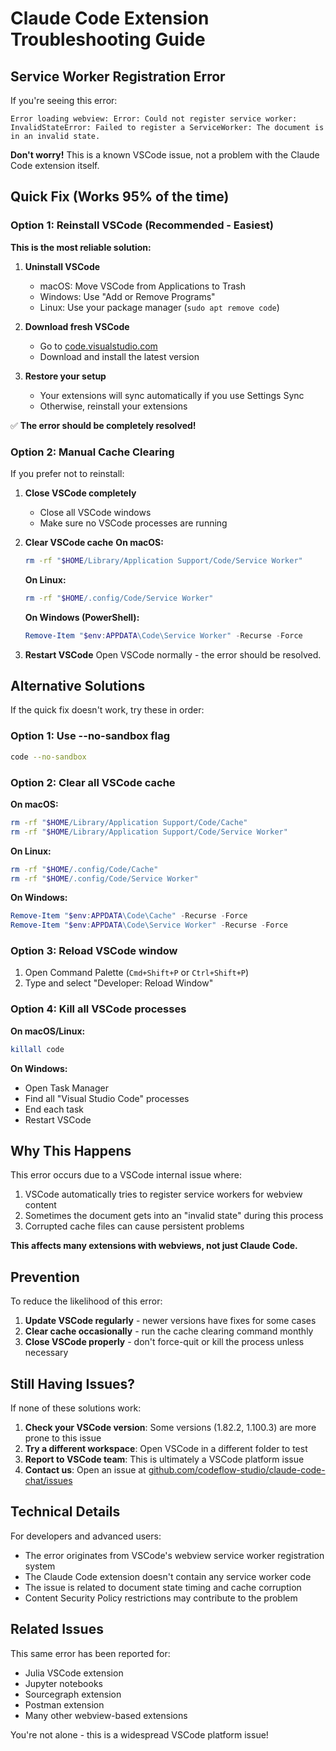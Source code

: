 # Claude Code Extension Troubleshooting Guide

## Service Worker Registration Error

If you're seeing this error:
```
Error loading webview: Error: Could not register service worker: InvalidStateError: Failed to register a ServiceWorker: The document is in an invalid state.
```

**Don't worry!** This is a known VSCode issue, not a problem with the Claude Code extension itself.

## Quick Fix (Works 95% of the time)

### Option 1: Reinstall VSCode (Recommended - Easiest)

**This is the most reliable solution:**

1. **Uninstall VSCode**
   - macOS: Move VSCode from Applications to Trash
   - Windows: Use "Add or Remove Programs"
   - Linux: Use your package manager (`sudo apt remove code`)

2. **Download fresh VSCode**
   - Go to [code.visualstudio.com](https://code.visualstudio.com)
   - Download and install the latest version

3. **Restore your setup**
   - Your extensions will sync automatically if you use Settings Sync
   - Otherwise, reinstall your extensions

✅ **The error should be completely resolved!**

### Option 2: Manual Cache Clearing

If you prefer not to reinstall:

1. **Close VSCode completely**
   - Close all VSCode windows
   - Make sure no VSCode processes are running

2. **Clear VSCode cache**
   **On macOS:**
   ```bash
   rm -rf "$HOME/Library/Application Support/Code/Service Worker"
   ```

   **On Linux:**
   ```bash
   rm -rf "$HOME/.config/Code/Service Worker"
   ```

   **On Windows (PowerShell):**
   ```powershell
   Remove-Item "$env:APPDATA\Code\Service Worker" -Recurse -Force
   ```

3. **Restart VSCode**
   Open VSCode normally - the error should be resolved.

## Alternative Solutions

If the quick fix doesn't work, try these in order:

### Option 1: Use --no-sandbox flag
```bash
code --no-sandbox
```

### Option 2: Clear all VSCode cache
**On macOS:**
```bash
rm -rf "$HOME/Library/Application Support/Code/Cache"
rm -rf "$HOME/Library/Application Support/Code/Service Worker"
```

**On Linux:**
```bash
rm -rf "$HOME/.config/Code/Cache"
rm -rf "$HOME/.config/Code/Service Worker"
```

**On Windows:**
```powershell
Remove-Item "$env:APPDATA\Code\Cache" -Recurse -Force
Remove-Item "$env:APPDATA\Code\Service Worker" -Recurse -Force
```

### Option 3: Reload VSCode window
1. Open Command Palette (`Cmd+Shift+P` or `Ctrl+Shift+P`)
2. Type and select "Developer: Reload Window"

### Option 4: Kill all VSCode processes
**On macOS/Linux:**
```bash
killall code
```

**On Windows:**
- Open Task Manager
- Find all "Visual Studio Code" processes
- End each task
- Restart VSCode

## Why This Happens

This error occurs due to a VSCode internal issue where:
1. VSCode automatically tries to register service workers for webview content
2. Sometimes the document gets into an "invalid state" during this process
3. Corrupted cache files can cause persistent problems

**This affects many extensions with webviews, not just Claude Code.**

## Prevention

To reduce the likelihood of this error:

1. **Update VSCode regularly** - newer versions have fixes for some cases
2. **Clear cache occasionally** - run the cache clearing command monthly
3. **Close VSCode properly** - don't force-quit or kill the process unless necessary

## Still Having Issues?

If none of these solutions work:

1. **Check your VSCode version**: Some versions (1.82.2, 1.100.3) are more prone to this issue
2. **Try a different workspace**: Open VSCode in a different folder to test
3. **Report to VSCode team**: This is ultimately a VSCode platform issue
4. **Contact us**: Open an issue at [github.com/codeflow-studio/claude-code-chat/issues](https://github.com/codeflow-studio/claude-code-chat/issues)

## Technical Details

For developers and advanced users:

- The error originates from VSCode's webview service worker registration system
- The Claude Code extension doesn't contain any service worker code
- The issue is related to document state timing and cache corruption
- Content Security Policy restrictions may contribute to the problem

## Related Issues

This same error has been reported for:
- Julia VSCode extension
- Jupyter notebooks
- Sourcegraph extension  
- Postman extension
- Many other webview-based extensions

You're not alone - this is a widespread VSCode platform issue!